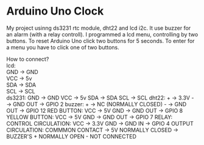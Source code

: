 # Arduino Uno Clock

My project usinng ds3231 rtc module, dht22 and lcd i2c. It use buzzer for an alarm (with a relay controll).
I programmed a lcd menu, controlling by two buttons. To reset Arduino Uno click two buttons for 5 seconds. To enter for a menu you have to click one of two buttons.


How to connect?<br>
  lcd:<br>
    GND → GND<br>
    VCC → 5v<br>
    SDA → SDA<br>
    SCL → SCL<br>
  ds3231:
    GND → GND
    VCC → 5v
    SDA → SDA
    SCL → SCL
  dht22:
    + → 3.3V
    - → GND
    OUT → GPIO 2
  buzzer:
    + → NC (NORMALLY CLOSED)
    - → GND
    OUT → GPIO 12
  RED BUTTON:
    VCC → 5V
    GND → GND
    OUT → GPIO 8
  YELLOW BUTTON:
    VCC → 5V
    GND → GND
    OUT → GPIO 7
  RELAY:
    CONTROL CIRCULATION:
      VCC → 3.3V
      GND → GND
      IN → GPIO 4
    OUTPUT CIRCULATION:
      COMMMON CONTACT → 5V
      NORMALLY CLOSED → BUZZER'S + 
      NORMALLY OPEN - NOT CONNECTED
